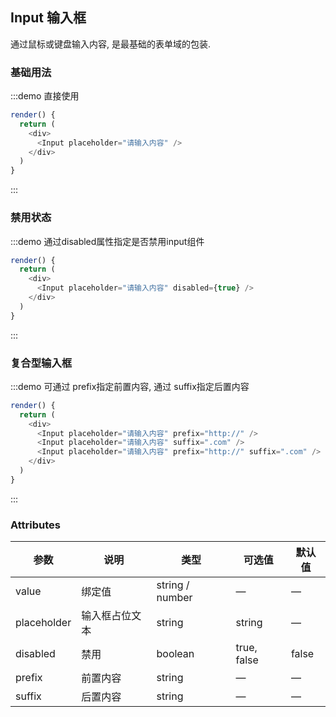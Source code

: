 ## Input 输入框
通过鼠标或键盘输入内容, 是最基础的表单域的包装.

### 基础用法

:::demo 直接使用

```js
render() {
  return (
    <div>
      <Input placeholder="请输入内容" />
    </div>
  )
}
```
:::



### 禁用状态

:::demo 通过disabled属性指定是否禁用input组件

```js
render() {
  return (
    <div>
      <Input placeholder="请输入内容" disabled={true} />
    </div>
  )
}
```
:::


### 复合型输入框

:::demo 可通过 prefix指定前置内容, 通过 suffix指定后置内容

```js
render() {
  return (
    <div>
      <Input placeholder="请输入内容" prefix="http://" />
      <Input placeholder="请输入内容" suffix=".com" />
      <Input placeholder="请输入内容" prefix="http://" suffix=".com" />
    </div>
  )
}
```
:::


### Attributes
| 参数      | 说明    | 类型      | 可选值       | 默认值   |
|---------- |-------- |---------- |-------------  |-------- |
| value     | 绑定值	 | string / number	|    —     |    —     |
| placeholder | 输入框占位文本  | string   | string |     —    |
| disabled  | 禁用    |   boolean   | true, false   |   false   |
| prefix  | 前置内容   |   string   |    —     |    —     |
| suffix  | 后置内容	 |   string   |    —     |    —     |
